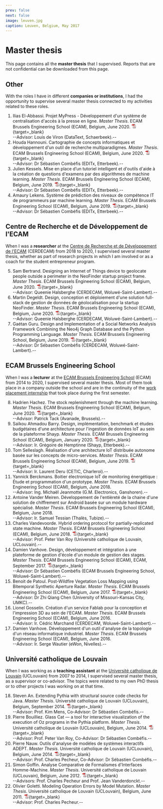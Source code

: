 ```yaml
---
prev: false
next: false
image: leuven.jpg
caption: Leuven, Belgium, May 2017
---
```


# Master thesis

This page contains all the **master thesis** that I supervised. Reports that are not confidential can be downloaded from this page.

## Other

With the roles I have in different **companies or institutions**, I had the opportunity to supervise several master thesis connected to my activities related to these roles.

1. Ilias El-Abbassi. Projet MyPress - Développement d'un système de centralisation d'accès à la presse en ligne. _Master Thesis_. ECAM Brussels Engineering School (ECAM), Belgium, June 2020. [![PDF](/images/pdf.png)](/files/publi/el-abbassi-master-thesis-2020.pdf){target=_blank}  
--Advisor: Louis de Viron (DataText, Schaerbeek).--
2. Houda Hannouni. Cartographie de concepts informatiques et développement d'un outil de recherche multiparadigmes. _Master Thesis_. ECAM Brussels Engineering School (ECAM), Belgium, June 2020. [![PDF](/images/pdf.png)](/files/publi/hannouni-master-thesis-2020.pdf){target=_blank}  
--Advisor: Dr Sébastien Combéfis (EDITx, Etterbeek).--
3. Julien Kessels. Mise en place d’un tutoriel intelligent et d'outils d'aide à la création de questions d'examens par des algorithmes de machine learning. _Master Thesis_. ECAM Brussels Engineering School (ECAM), Belgium, June 2019. [![PDF](/images/pdf.png)](/files/publi/kessels-master-thesis-2019.pdf){target=_blank}  
--Advisor: Dr Sébastien Combéfis (EDITx, Etterbeek).--
4. Amaury Lekens. Système de prédiction des niveaux de compétence IT de programmeurs par machine learning. _Master Thesis_. ECAM Brussels Engineering School (ECAM), Belgium, June 2019. [![PDF](/images/pdf.png)](/files/publi/lekens-master-thesis-2019.pdf){target=_blank}  
--Advisor: Dr Sébastien Combéfis (EDITx, Etterbeek).--

## Centre de Recherche et de Développement de l'ECAM

When I was a **researcher** at the [Centre de Recherche et de Développement de l'ECAM](https://www.cerdecam.be) (CERDECAM) from 2018 to 2020, I supervised several master thesis, whether as part of research projects in which I am involved or as a coach for the student entrepreneur program.

5. Sam Bertrand. Designing an Internet of Things device to geolocate people outside a perimeter in the NeoFinder startup project frame. _Master Thesis_. ECAM Brussels Engineering School (ECAM), Belgium, June 2020. [![PDF](/images/pdf.png)](/files/publi/bertrand-master-thesis-2020.pdf){target=_blank}  
--Advisor: Queenie Halsberghe (CERDECAM, Woluwé-Saint-Lambert).--
6. Martin Degeldt. Design, conception et déploiement d'une solution full-stack de gestion de données de géolocalisation pour la startup NeoFinder. _Master Thesis_. ECAM Brussels Engineering School (ECAM), Belgium, June 2020. [![PDF](/images/pdf.png)](/files/publi/degeldt-master-thesis-2020.pdf){target=_blank}  
--Advisor: Queenie Halsberghe (CERDECAM, Woluwé-Saint-Lambert).--
7. Gaétan Guru. Design and Implementation of a Social Networks Analysis Framework Combining the Neo4j Graph Database and the Python Programming Language. _Master Thesis_. ECAM Brussels Engineering School, Belgium, June 2019. [![PDF](/images/pdf.png)](/files/publi/guru-master-thesis-2019.pdf){target=_blank}  
--Advisor: Dr Sébastien Combéfis (CERDECAM, Woluwé-Saint-Lambert).--

## ECAM Brussels Engineering School

When I was a **lecturer** at the [ECAM Brussels Engineering School](https://www.ecam.be) (ECAM) from 2014 to 2020, I supervised several master thesis. Most of them took place in a company outside the school and are in the continuity of the [work placement internship](../internships/supervision/) that took place during the first semester.

8. Hadrien Hachez. The stock replenishment through the machine learning. _Master Thesis_. ECAM Brussels Engineering School (ECAM), Belgium, June 2020. [![PDF](/images/pdf.png)](/files/publi/hachez-master-thesis-2020.pdf){target=_blank}  
--Advisor: Patrick Tack (Avanade, Brussels).--
9. Saïkou Ahmadou Barry. Design, implémentation, benchmark et études budgétaires d'une architecture pour l'ingestion de données IoT au sein de la plateforme Shayp. _Master Thesis_. ECAM Brussels Engineering School (ECAM), Belgium, January 2020. [![PDF](/images/pdf.png)](/files/publi/barry-master-thesis-2020.pdf){target=_blank}  
--Advisor: Ir. Grégoire de Hemptinne (Shayp, Etterbeek).--
10. Tom Selleslagh. Réalisation d'une architecture IoT distribuée autonome basée sur les concepts de micro-services. _Master Thesis_. ECAM Brussels Engineering School (ECAM), Belgium, June 2019. [![PDF](/images/pdf.png)](/files/publi/selleslagh-master-thesis-2019.pdf){target=_blank}  
--Advisor: Ir. Laurent Deru (CETIC, Charleroi).--
11. Yannick Berckmans. Boitier électronique IoT de monitoring énergétique : Étude et programmation d'un prototype. _Master Thesis_. ECAM Brussels Engineering School (ECAM), Belgium, June 2018.  
--Advisor: Ing. Michaël Jeanmotte (G.M. Electronics, Ganshoren).--
12. Antoine Vander Meiren. Développement de l'entièreté de la chaine d'une solution de chiffrement sur Android basée sur un module hardware spécialisé. _Master Thesis_. ECAM Brussels Engineering School (ECAM), Belgium, June 2018.  
--Advisor: Ir. Samuel Tessian (Thalès, Tubize).--
13. Charles Vandevoorde. Hybrid ordering protocol for partially-replicated state machine. _Master Thesis_. ECAM Brussels Engineering School (ECAM), Belgium, June 2018. [![PDF](/images/pdf.png)](/files/publi/vandevoorde-master-thesis-2018.pdf){target=_blank}  
--Advisor: Prof. Peter Van Roy (Université catholique de Louvain, UCLouvain).--
14. Damien Vanhove. Design, développement et intégration à une plateforme de gestion d'école d'un module de gestion des stages. _Master Thesis_. ECAM Brussels Engineering School (ECAM), ECAM, September 2017. [![PDF](/images/pdf.png)](/files/publi/vanhove-master-thesis-2017.pdf){target=_blank}  
--Advisor: Dr Sébastien Combéfis (ECAM Brussels Engineering School, Woluwé-Saint-Lambert).--
15. Benoit de Patoul. Post-Wildfire Vegetation Loss Mapping using Bitemporal Synthetic Aperture Radar. _Master Thesis_. ECAM Brussels Engineering School (ECAM), Belgium, June 2017. [![PDF](/images/pdf.png)](/files/publi/de-patoul-master-thesis-2017.pdf){target=_blank}  
--Advisor: Dr Zhi Qiang Chen (University of Missouri-Kansas City, UMKC).--
16. Lionel Gosselin. Création d'un service Fablab pour la conception et l'impression 3D au sein de l'ECAM. _Master Thesis_. ECAM Brussels Engineering School (ECAM), Belgium, June 2016.  
--Advisor: Ir. Cédric Marchand (CERDECAM, Woluwé-Saint-Lambert).--
17. Damien Vanhove. Développement d'un outil d'analyse de la topologie d'un réseau informatique industriel. _Master Thesis_. ECAM Brussels Engineering School (ECAM), Belgium, June 2016.  
--Advisor: Ir. Serge Wautier (eWon, Nivelles).--

## Université catholique de Louvain

When I was working as a **teaching assistant** at the <a href="https://www.uclouvain.be/en">Université catholique de Louvain</a> (UCLouvain) from 2007 to 2014, I supervised several master thesis, as a supervisor or co-advisor. The topics were related to my own PhD thesis or to other projects I was working on at that time.

18. Steven An. Extending Pythia with structural source code checks for Java. _Master Thesis_. Université catholique de Louvain (UCLouvain), Belgium, September 2014. [![PDF](/images/pdf.png)](/files/publi/an-master-thesis-2014.pdf){target=_blank}  
--Advisor: Prof. Kim Mens, Co-Advisor: Dr Sébastien Combéfis.--
19. Pierre Bouilliez. Glass Cat — a tool for interactive visualization of the execution of Oz programs in the Pythia platform. _Master Thesis_. Université catholique de Louvain (UCLouvain), Belgium, June 2014. [![PDF](/images/pdf.png)](/files/publi/bouilliez-master-thesis-2014.pdf){target=_blank}  
--Advisor: Prof. Peter Van Roy, Co-Advisor: Dr Sébastien Combéfis.--
20. Pierre Nauw. Outils d'analyse de modèles de systèmes interactifs ADEPT. _Master Thesis_. Université catholique de Louvain (UCLouvain), Belgium, June 2014. [![PDF](/images/pdf.png)](/files/publi/nauw-master-thesis-2014.pdf){target=_blank}  
--Advisor: Prof. Charles Pecheur, Co-Advisor: Dr Sébastien Combéfis.--
21. Simon Goffin. Analyse Comparative de Formalismes d'Interfaces Homme-Machine. _Master Thesis_. Université catholique de Louvain (UCLouvain), Belgium, June 2012. [![PDF](/images/pdf.png)](/files/publi/goffin-master-thesis-2012.pdf){target=_blank}  
--Advisors: Prof. Charles Pecheur and Prof. Jean Vanderdonckt.--
22. Olivier Goletti. Modeling Operation Errors by Model Mutation. _Master Thesis_. Université catholique de Louvain (UCLouvain), Belgium, June 2011. [![PDF](/images/pdf.png)](/files/publi/goletti-master-thesis-2011.pdf){target=_blank}  
--Advisor: Prof. Charles Pecheur.--
